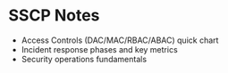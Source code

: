 # SSCP Notes
- Access Controls (DAC/MAC/RBAC/ABAC) quick chart
- Incident response phases and key metrics
- Security operations fundamentals
